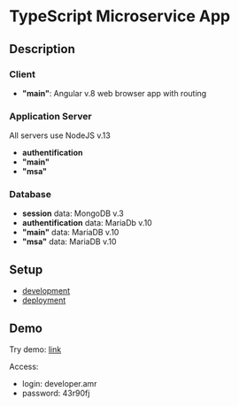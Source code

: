 # TypeScript Microservice App

## Description


### Client

* **"main"**: Angular v.8 web browser app with routing


### Application Server

All servers use NodeJS v.13

* **authentification**
* **"main"**
* **"msa"**


### Database

* **session** data: MongoDB v.3
* **authentification** data: MariaDb v.10
* **"main"** data: MariaDB v.10
* **"msa"** data: MariaDB v.10



## Setup

* [development](https://github.com/alexmakeresponsive/typescript-mis/blob/master/development.md)
* [deployment](https://github.com/alexmakeresponsive/typescript-mis/blob/master/deployment.md)


## Demo

Try demo: [link](http://icearea.amrxt.ru)

Access:
 
 * login: developer.amr
 * password: 43r90fj



